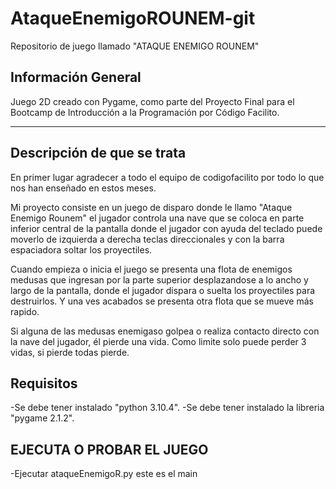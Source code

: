# AtaqueEnemigoROUNEM-git
Repositorio de juego llamado "ATAQUE ENEMIGO ROUNEM"

Información General
--------------------
Juego 2D creado con Pygame, como parte del Proyecto Final para el Bootcamp de Introducción a la Programación por Código Facilito.

----------------------------------------------------

Descripción de que se trata
----------------------------

En primer lugar agradecer a todo el equipo de codigofacilito por todo lo que nos han enseñado en estos meses.

Mi proyecto consiste en un juego de disparo donde le llamo "Ataque Enemigo Rounem" el jugador controla una nave
que se coloca en parte inferior central de la pantalla
donde el jugador con ayuda del teclado
puede moverlo de izquierda a derecha teclas direccionales
y con la barra espaciadora soltar los proyectiles.

Cuando empieza o inicia el juego se presenta una flota de 
enemigos medusas que ingresan por la parte superior desplazandose
a lo ancho y largo de la pantalla, donde el jugador dispara
o suelta los proyectiles para destruirlos. Y una ves acabados
se presenta otra flota que se mueve más rapido.

Si alguna de las medusas enemigaso golpea o realiza contacto
directo con la nave del jugador, él pierde una vida. Como
limite solo puede perder 3 vidas, si pierde todas pierde.

Requisitos
----------

-Se debe tener instalado "python 3.10.4".
-Se debe tener instalado la libreria "pygame 2.1.2".

EJECUTA O PROBAR EL JUEGO
----------------------------------

-Ejecutar ataqueEnemigoR.py este es el main
